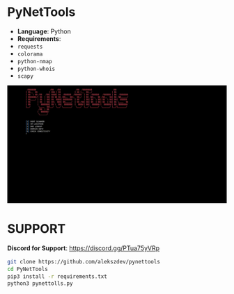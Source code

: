 # PyNetTools

- **Language**: Python
- **Requirements**:
- ```requests```
- ```colorama```
- ```python-nmap```
- ```python-whois```
- ```scapy```

![image](https://raw.githubusercontent.com/alekszdev/PyNetTools/refs/heads/main/PyNetTools.gif)

# SUPPORT
**Discord for Support**: https://discord.gg/PTua75yVRp

```bash
git clone https://github.com/alekszdev/pynettools
cd PyNetTools
pip3 install -r requirements.txt
python3 pynettolls.py
